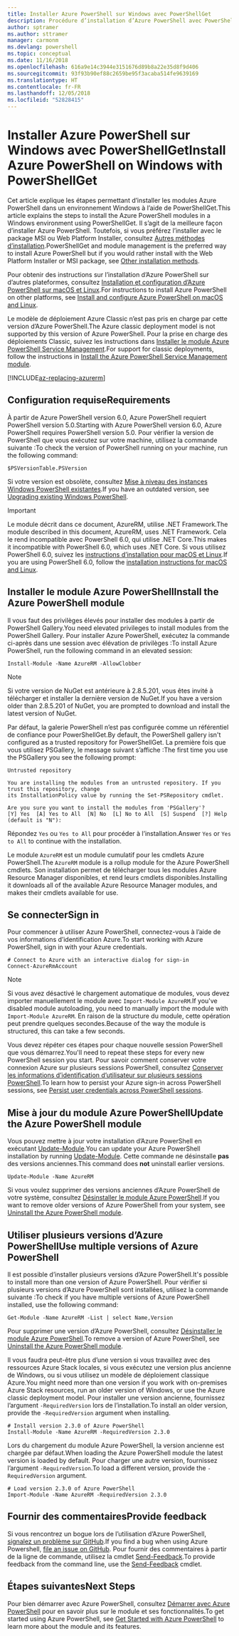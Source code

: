 ```yaml
---
title: Installer Azure PowerShell sur Windows avec PowerShellGet
description: Procédure d’installation d’Azure PowerShell avec PowerShellGet
author: sptramer
ms.author: sttramer
manager: carmonm
ms.devlang: powershell
ms.topic: conceptual
ms.date: 11/16/2018
ms.openlocfilehash: 616a9e14c3944e3151676d89b8a22e35d8f9d406
ms.sourcegitcommit: 93f93b90ef88c2659be95f3acaba514fe9639169
ms.translationtype: HT
ms.contentlocale: fr-FR
ms.lasthandoff: 12/05/2018
ms.locfileid: "52828415"
---
```

# <a name="install-azure-powershell-on-windows-with-powershellget"></a><span data-ttu-id="723a5-103">Installer Azure PowerShell sur Windows avec PowerShellGet</span><span class="sxs-lookup"><span data-stu-id="723a5-103">Install Azure PowerShell on Windows with PowerShellGet</span></span>

<span data-ttu-id="723a5-104">Cet article explique les étapes permettant d’installer les modules Azure PowerShell dans un environnement Windows à l’aide de PowerShellGet.</span><span class="sxs-lookup"><span data-stu-id="723a5-104">This article explains the steps to install the Azure PowerShell modules in a Windows environment using PowerShellGet.</span></span> <span data-ttu-id="723a5-105">Il s’agit de la meilleure façon d’installer Azure PowerShell. Toutefois, si vous préférez l’installer avec le package MSI ou Web Platform Installer, consultez [Autres méthodes d’installation](other-install.md).</span><span class="sxs-lookup"><span data-stu-id="723a5-105">PowerShellGet and module management is the preferred way to install Azure PowerShell but if you would rather install with the Web Platform Installer or MSI package, see [Other installation methods](other-install.md).</span></span>

<span data-ttu-id="723a5-106">Pour obtenir des instructions sur l’installation d’Azure PowerShell sur d’autres plateformes, consultez [Installation et configuration d’Azure PowerShell sur macOS et Linux](install-azurermps-maclinux.md).</span><span class="sxs-lookup"><span data-stu-id="723a5-106">For instructions to install Azure PowerShell on other platforms, see [Install and configure Azure PowerShell on macOS and Linux](install-azurermps-maclinux.md).</span></span>

<span data-ttu-id="723a5-107">Le modèle de déploiement Azure Classic n’est pas pris en charge par cette version d’Azure PowerShell.</span><span class="sxs-lookup"><span data-stu-id="723a5-107">The Azure classic deployment model is not supported by this version of Azure PowerShell.</span></span> <span data-ttu-id="723a5-108">Pour la prise en charge des déploiements Classic, suivez les instructions dans [Installer le module Azure PowerShell Service Management](/powershell/azure/servicemanagement/install-azure-ps).</span><span class="sxs-lookup"><span data-stu-id="723a5-108">For support for classic deployments, follow the instructions in [Install the Azure PowerShell Service Management module](/powershell/azure/servicemanagement/install-azure-ps).</span></span>

[!INCLUDE[az-replacing-azurerm](../includes/az-replacing-azurerm.md)]

## <a name="requirements"></a><span data-ttu-id="723a5-109">Configuration requise</span><span class="sxs-lookup"><span data-stu-id="723a5-109">Requirements</span></span>

<span data-ttu-id="723a5-110">À partir de Azure PowerShell version 6.0, Azure PowerShell requiert PowerShell version 5.0.</span><span class="sxs-lookup"><span data-stu-id="723a5-110">Starting with Azure PowerShell version 6.0, Azure PowerShell requires PowerShell version 5.0.</span></span> <span data-ttu-id="723a5-111">Pour vérifier la version de PowerShell que vous exécutez sur votre machine, utilisez la commande suivante :</span><span class="sxs-lookup"><span data-stu-id="723a5-111">To check the version of PowerShell running on your machine, run the following command:</span></span>

```powershell-interactive
$PSVersionTable.PSVersion
```

<span data-ttu-id="723a5-112">Si votre version est obsolète, consultez [Mise à niveau des instances Windows PowerShell existantes](/powershell/scripting/setup/installing-windows-powershell?view=powershell-6#upgrading-existing-windows-powershell).</span><span class="sxs-lookup"><span data-stu-id="723a5-112">If you have an outdated version, see [Upgrading existing Windows PowerShell](/powershell/scripting/setup/installing-windows-powershell?view=powershell-6#upgrading-existing-windows-powershell).</span></span>

> [!IMPORTANT]
> <span data-ttu-id="723a5-113">Le module décrit dans ce document, AzureRM, utilise .NET Framework.</span><span class="sxs-lookup"><span data-stu-id="723a5-113">The module described in this document, AzureRM, uses .NET Framework.</span></span> <span data-ttu-id="723a5-114">Cela le rend incompatible avec PowerShell 6.0, qui utilise .NET Core.</span><span class="sxs-lookup"><span data-stu-id="723a5-114">This makes it incompatible with PowerShell 6.0, which uses .NET Core.</span></span> <span data-ttu-id="723a5-115">Si vous utilisez PowerShell 6.0, suivez les [instructions d’installation pour macOS et Linux](install-azurermps-maclinux.md).</span><span class="sxs-lookup"><span data-stu-id="723a5-115">If you are using PowerShell 6.0, follow the [installation instructions for macOS and Linux](install-azurermps-maclinux.md).</span></span>

## <a name="install-the-azure-powershell-module"></a><span data-ttu-id="723a5-116">Installer le module Azure PowerShell</span><span class="sxs-lookup"><span data-stu-id="723a5-116">Install the Azure PowerShell module</span></span>

<span data-ttu-id="723a5-117">Il vous faut des privilèges élevés pour installer des modules à partir de PowerShell Gallery.</span><span class="sxs-lookup"><span data-stu-id="723a5-117">You need elevated privileges to install modules from the PowerShell Gallery.</span></span> <span data-ttu-id="723a5-118">Pour installer Azure PowerShell, exécutez la commande ci-après dans une session avec élévation de privilèges :</span><span class="sxs-lookup"><span data-stu-id="723a5-118">To install Azure PowerShell, run the following command in an elevated session:</span></span>

```powershell-interactive
Install-Module -Name AzureRM -AllowClobber
```

> [!NOTE]
> <span data-ttu-id="723a5-119">Si votre version de NuGet est antérieure à 2.8.5.201, vous êtes invité à télécharger et installer la dernière version de NuGet.</span><span class="sxs-lookup"><span data-stu-id="723a5-119">If you have a version older than 2.8.5.201 of NuGet, you are prompted to download and install the latest version of NuGet.</span></span>

<span data-ttu-id="723a5-120">Par défaut, la galerie PowerShell n’est pas configurée comme un référentiel de confiance pour PowerShellGet.</span><span class="sxs-lookup"><span data-stu-id="723a5-120">By default, the PowerShell gallery isn't configured as a trusted repository for PowerShellGet.</span></span> <span data-ttu-id="723a5-121">La première fois que vous utilisez PSGallery, le message suivant s’affiche :</span><span class="sxs-lookup"><span data-stu-id="723a5-121">The first time you use the PSGallery you see the following prompt:</span></span>

```output
Untrusted repository

You are installing the modules from an untrusted repository. If you trust this repository, change
its InstallationPolicy value by running the Set-PSRepository cmdlet.

Are you sure you want to install the modules from 'PSGallery'?
[Y] Yes  [A] Yes to All  [N] No  [L] No to All  [S] Suspend  [?] Help (default is "N"):
```

<span data-ttu-id="723a5-122">Répondez `Yes` ou `Yes to All` pour procéder à l’installation.</span><span class="sxs-lookup"><span data-stu-id="723a5-122">Answer `Yes` or `Yes to All` to continue with the installation.</span></span>

<span data-ttu-id="723a5-123">Le module `AzureRM` est un module cumulatif pour les cmdlets Azure PowerShell.</span><span class="sxs-lookup"><span data-stu-id="723a5-123">The `AzureRM` module is a rollup module for the Azure PowerShell cmdlets.</span></span> <span data-ttu-id="723a5-124">Son installation permet de télécharger tous les modules Azure Resource Manager disponibles, et rend leurs cmdlets disponibles.</span><span class="sxs-lookup"><span data-stu-id="723a5-124">Installing it downloads all of the available Azure Resource Manager modules, and makes their cmdlets available for use.</span></span>

## <a name="sign-in"></a><span data-ttu-id="723a5-125">Se connecter</span><span class="sxs-lookup"><span data-stu-id="723a5-125">Sign in</span></span>

<span data-ttu-id="723a5-126">Pour commencer à utiliser Azure PowerShell, connectez-vous à l’aide de vos informations d’identification Azure.</span><span class="sxs-lookup"><span data-stu-id="723a5-126">To start working with Azure PowerShell, sign in with your Azure credentials.</span></span>

```powershell-interactive
# Connect to Azure with an interactive dialog for sign-in
Connect-AzureRmAccount
```

> [!NOTE]
>
> <span data-ttu-id="723a5-127">Si vous avez désactivé le chargement automatique de modules, vous devez importer manuellement le module avec `Import-Module AzureRM`.</span><span class="sxs-lookup"><span data-stu-id="723a5-127">If you've disabled module autoloading, you need to manually import the module with `Import-Module AzureRM`.</span></span> <span data-ttu-id="723a5-128">En raison de la structure du module, cette opération peut prendre quelques secondes.</span><span class="sxs-lookup"><span data-stu-id="723a5-128">Because of the way the module is structured, this can take a few seconds.</span></span>


<span data-ttu-id="723a5-129">Vous devez répéter ces étapes pour chaque nouvelle session PowerShell que vous démarrez.</span><span class="sxs-lookup"><span data-stu-id="723a5-129">You'll need to repeat these steps for every new PowerShell session you start.</span></span> <span data-ttu-id="723a5-130">Pour savoir comment conserver votre connexion Azure sur plusieurs sessions PowerShell, consultez [Conserver les informations d’identification d’utilisateur sur plusieurs sessions PowerShell](context-persistence.md).</span><span class="sxs-lookup"><span data-stu-id="723a5-130">To learn how to persist your Azure sign-in across PowerShell sessions, see [Persist user credentials across PowerShell sessions](context-persistence.md).</span></span>

## <a name="update-the-azure-powershell-module"></a><span data-ttu-id="723a5-131">Mise à jour du module Azure PowerShell</span><span class="sxs-lookup"><span data-stu-id="723a5-131">Update the Azure PowerShell module</span></span>

<span data-ttu-id="723a5-132">Vous pouvez mettre à jour votre installation d’Azure PowerShell en exécutant [Update-Module](/powershell/module/powershellget/update-module).</span><span class="sxs-lookup"><span data-stu-id="723a5-132">You can update your Azure PowerShell installation by running [Update-Module](/powershell/module/powershellget/update-module).</span></span> <span data-ttu-id="723a5-133">Cette commande ne désinstalle __pas__ des versions anciennes.</span><span class="sxs-lookup"><span data-stu-id="723a5-133">This command does __not__ uninstall earlier versions.</span></span>

```powershell-interactive
Update-Module -Name AzureRM
```

<span data-ttu-id="723a5-134">Si vous voulez supprimer des versions anciennes d’Azure PowerShell de votre système, consultez [Désinstaller le module Azure PowerShell](uninstall-azurerm-ps.md).</span><span class="sxs-lookup"><span data-stu-id="723a5-134">If you want to remove older versions of Azure PowerShell from your system, see [Uninstall the Azure PowerShell module](uninstall-azurerm-ps.md).</span></span>

## <a name="use-multiple-versions-of-azure-powershell"></a><span data-ttu-id="723a5-135">Utiliser plusieurs versions d’Azure PowerShell</span><span class="sxs-lookup"><span data-stu-id="723a5-135">Use multiple versions of Azure PowerShell</span></span>

<span data-ttu-id="723a5-136">Il est possible d’installer plusieurs versions d’Azure PowerShell.</span><span class="sxs-lookup"><span data-stu-id="723a5-136">It's possible to install more than one version of Azure PowerShell.</span></span> <span data-ttu-id="723a5-137">Pour vérifier si plusieurs versions d’Azure PowerShell sont installées, utilisez la commande suivante :</span><span class="sxs-lookup"><span data-stu-id="723a5-137">To check if you have multiple versions of Azure PowerShell installed, use the following command:</span></span>

```powershell-interactive
Get-Module -Name AzureRM -List | select Name,Version
```

<span data-ttu-id="723a5-138">Pour supprimer une version d’Azure PowerShell, consultez [Désinstaller le module Azure PowerShell](uninstall-azurerm-ps.md).</span><span class="sxs-lookup"><span data-stu-id="723a5-138">To remove a version of Azure PowerShell, see [Uninstall the Azure PowerShell module](uninstall-azurerm-ps.md).</span></span>

<span data-ttu-id="723a5-139">Il vous faudra peut-être plus d’une version si vous travaillez avec des ressources Azure Stack locales, si vous exécutez une version plus ancienne de Windows, ou si vous utilisez un modèle de déploiement classique Azure.</span><span class="sxs-lookup"><span data-stu-id="723a5-139">You might need more than one version if you work with on-premises Azure Stack resources, run an older version of Windows, or use the Azure classic deployment model.</span></span> <span data-ttu-id="723a5-140">Pour installer une version ancienne, fournissez l’argument `-RequiredVersion` lors de l’installation.</span><span class="sxs-lookup"><span data-stu-id="723a5-140">To install an older version, provide the `-RequiredVersion` argument when installing.</span></span>

```powershell-interactive
# Install version 2.3.0 of Azure PowerShell
Install-Module -Name AzureRM -RequiredVersion 2.3.0
```

<span data-ttu-id="723a5-141">Lors du chargement du module Azure PowerShell, la version ancienne est chargée par défaut.</span><span class="sxs-lookup"><span data-stu-id="723a5-141">When loading the Azure PowerShell module the latest version is loaded by default.</span></span> <span data-ttu-id="723a5-142">Pour charger une autre version, fournissez l’argument `-RequiredVersion`.</span><span class="sxs-lookup"><span data-stu-id="723a5-142">To load a different version, provide the `-RequiredVersion` argument.</span></span>

```powershell-interactive
# Load version 2.3.0 of Azure PowerShell
Import-Module -Name AzureRM -RequiredVersion 2.3.0
```

## <a name="provide-feedback"></a><span data-ttu-id="723a5-143">Fournir des commentaires</span><span class="sxs-lookup"><span data-stu-id="723a5-143">Provide feedback</span></span>

<span data-ttu-id="723a5-144">Si vous rencontrez un bogue lors de l’utilisation d’Azure PowerShell, [signalez un problème sur GitHub](https://github.com/Azure/azure-powershell/issues).</span><span class="sxs-lookup"><span data-stu-id="723a5-144">If you find a bug when using Azure Powershell, [file an issue on GitHub](https://github.com/Azure/azure-powershell/issues).</span></span>
<span data-ttu-id="723a5-145">Pour fournir des commentaires à partir de la ligne de commande, utilisez la cmdlet [Send-Feedback](/powershell/module/azurerm.profile/send-feedback).</span><span class="sxs-lookup"><span data-stu-id="723a5-145">To provide feedback from the command line, use the [Send-Feedback](/powershell/module/azurerm.profile/send-feedback) cmdlet.</span></span>

## <a name="next-steps"></a><span data-ttu-id="723a5-146">Étapes suivantes</span><span class="sxs-lookup"><span data-stu-id="723a5-146">Next Steps</span></span>

<span data-ttu-id="723a5-147">Pour bien démarrer avec Azure PowerShell, consultez [Démarrer avec Azure PowerShell](get-started-azureps.md) pour en savoir plus sur le module et ses fonctionnalités.</span><span class="sxs-lookup"><span data-stu-id="723a5-147">To get started using Azure PowerShell, see [Get Started with Azure PowerShell](get-started-azureps.md) to learn more about the module and its features.</span></span>
